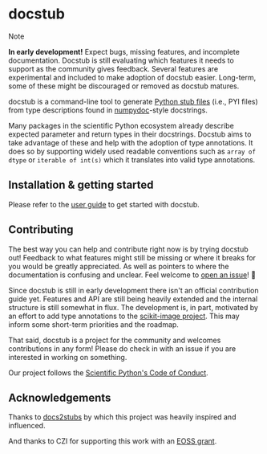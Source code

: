 # docstub

> [!NOTE]
> **In early development!**
> Expect bugs, missing features, and incomplete documentation.
> Docstub is still evaluating which features it needs to support as the community gives feedback.
> Several features are experimental and included to make adoption of docstub easier.
> Long-term, some of these might be discouraged or removed as docstub matures.

docstub is a command-line tool to generate [Python stub files](https://typing.python.org/en/latest/guides/writing_stubs.html) (i.e., PYI files) from type descriptions found in [numpydoc](https://numpydoc.readthedocs.io)-style docstrings.

Many packages in the scientific Python ecosystem already describe expected parameter and return types in their docstrings.
Docstub aims to take advantage of these and help with the adoption of type annotations.
It does so by supporting widely used readable conventions such as `array of dtype` or `iterable of int(s)` which it translates into valid type annotations.


## Installation & getting started

Please refer to the [user guide](https://github.com/scientific-python/docstub/blob/main/docs/user_guide.md) to get started with docstub.


## Contributing

The best way you can help and contribute right now is by trying docstub out!
Feedback to what features might still be missing or where it breaks for you would be greatly appreciated.
As well as pointers to where the documentation is confusing and unclear.
Feel welcome to [open an issue](https://github.com/scientific-python/docstub/issues/new/choose)! 🚀

Since docstub is still in early development there isn't an official contribution guide yet.
Features and API are still being heavily extended and the internal structure is still somewhat in flux.
The development is, in part, motivated by an effort to add type annotations to the [scikit-image project](https://scikit-image.org).
This may inform some short-term priorities and the roadmap.

That said, docstub is a project for the community and welcomes contributions in any form!
Please do check in with an issue if you are interested in working on something.

Our project follows the [Scientific Python's Code of Conduct](https://scientific-python.org/code_of_conduct/).


## Acknowledgements

Thanks to [docs2stubs](https://github.com/gramster/docs2stubs) by which this
project was heavily inspired and influenced.

And thanks to CZI for supporting this work with an [EOSS grant](https://chanzuckerberg.com/eoss/proposals/from-library-to-protocol-scikit-image-as-an-api-reference/).
